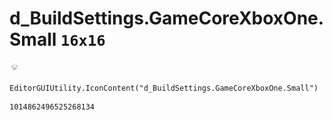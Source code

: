 # d_BuildSettings.GameCoreXboxOne.Small `16x16`
<img src="/img/d_BuildSettings.GameCoreXboxOne.Small.png" width=16 height=16>

``` CSharp
EditorGUIUtility.IconContent("d_BuildSettings.GameCoreXboxOne.Small")
```
```
1014862496525268134
```
